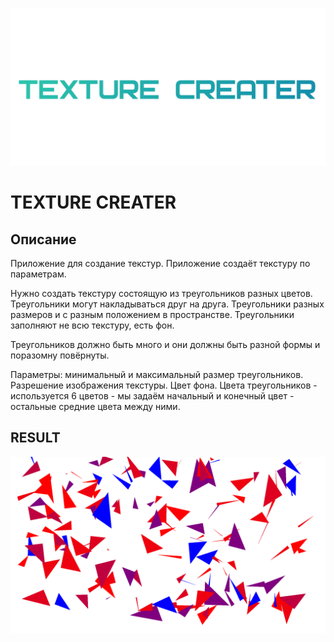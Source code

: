 ![](.gitcontent/app_title_text.png)
# TEXTURE CREATER

## Описание

Приложение для создание текстур. Приложение создаёт текстуру по параметрам.

Нужно создать текстуру состоящую из треугольников разных цветов. Треугольники могут накладываться друг на друга. Треугольники разных размеров и с разным положением в пространстве. Треугольники заполняют не всю текстуру, есть фон.

Треугольников должно быть много и они должны быть разной формы и поразомну повёрнуты.

Параметры: минимальный и максимальный размер треугольников. Разрешение изображения текстуры. Цвет фона. Цвета треугольников - используется 6 цветов - мы задаём начальный и конечный цвет - остальные средние цвета между ними.

## RESULT 

![](generated_texture.png)